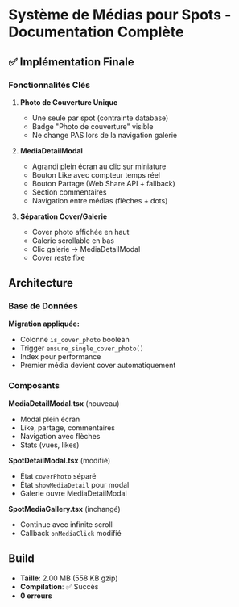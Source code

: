 # Système de Médias pour Spots - Documentation Complète

## ✅ Implémentation Finale

### Fonctionnalités Clés

1. **Photo de Couverture Unique**
   - Une seule par spot (contrainte database)
   - Badge "Photo de couverture" visible
   - Ne change PAS lors de la navigation galerie

2. **MediaDetailModal**
   - Agrandi plein écran au clic sur miniature
   - Bouton Like avec compteur temps réel
   - Bouton Partage (Web Share API + fallback)
   - Section commentaires
   - Navigation entre médias (flèches + dots)

3. **Séparation Cover/Galerie**
   - Cover photo affichée en haut
   - Galerie scrollable en bas
   - Clic galerie → MediaDetailModal
   - Cover reste fixe

## Architecture

### Base de Données

**Migration appliquée:**
- Colonne `is_cover_photo` boolean
- Trigger `ensure_single_cover_photo()`
- Index pour performance
- Premier média devient cover automatiquement

### Composants

**MediaDetailModal.tsx** (nouveau)
- Modal plein écran
- Like, partage, commentaires
- Navigation avec flèches
- Stats (vues, likes)

**SpotDetailModal.tsx** (modifié)
- État `coverPhoto` séparé
- État `showMediaDetail` pour modal
- Galerie ouvre MediaDetailModal

**SpotMediaGallery.tsx** (inchangé)
- Continue avec infinite scroll
- Callback `onMediaClick` modifié

## Build

- **Taille**: 2.00 MB (558 KB gzip)
- **Compilation**: ✅ Succès
- **0 erreurs**

